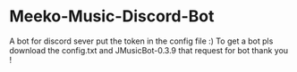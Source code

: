 # Meeko-Music-Discord-Bot
A bot for discord sever put the token in the config file :)
To get a bot pls download the config.txt and JMusicBot-0.3.9
that request for bot
thank you !
